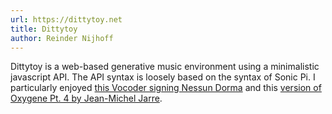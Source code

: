 ```yaml
---
url: https://dittytoy.net
title: Dittytoy
author: Reinder Nijhoff
---
```


Dittytoy is a web-based generative music environment using a minimalistic javascript API. The API syntax is loosely based on the syntax of Sonic Pi. I particularly enjoyed [this Vocoder signing Nessun Dorma](https://dittytoy.net/ditty/6f30b0885d) and this [version of Oxygene Pt. 4 by Jean-Michel Jarre](https://dittytoy.net/ditty/24373308b4).

